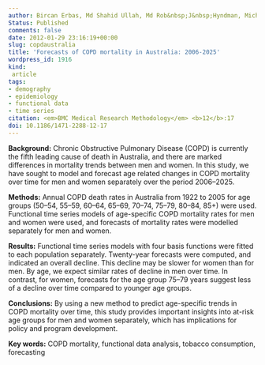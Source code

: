 ```yaml
---
author: Bircan Erbas, Md Shahid Ullah, Md Rob&nbsp;J&nbsp;Hyndman, Michelle Scollo, Michael Abramson
Status: Published
comments: false
date: 2012-01-29 23:16:19+00:00
slug: copdaustralia
title: 'Forecasts of COPD mortality in Australia: 2006-2025'
wordpress_id: 1916
kind:
 article
tags:
- demography
- epidemiology
- functional data
- time series
citation: <em>BMC Medical Research Methodology</em> <b>12</b>:17
doi: 10.1186/1471-2288-12-17
---
```


**Background:** Chronic Obstructive Pulmonary Disease (COPD) is currently the fifth leading cause of death in Australia, and there are marked differences in mortality trends between men and women. In this study, we have sought to model and forecast age related changes in COPD mortality over time for men and women separately over the period 2006–2025.

**Methods:** Annual COPD death rates in Australia from 1922 to 2005 for age groups (50–54, 55–59, 60–64, 65–69, 70–74, 75–79, 80–84, 85+) were used. Functional time series models of age-specific COPD mortality rates for men and women were used, and forecasts of mortality rates were modelled separately for men and women.

**Results:** Functional time series models with four basis functions were fitted to each population separately. Twenty-year forecasts were computed, and indicated an overall decline. This decline may be slower for women than for men. By age, we expect similar rates of decline in men over time. In contrast, for women, forecasts for the age group 75–79 years suggest less of a decline over time compared to younger age groups.

**Conclusions:** By using a new method to predict age-specific trends in COPD mortality over time, this study provides important insights into at-risk age groups for men and women separately, which has implications for policy and program development.

**Key words:** COPD mortality, functional data analysis, tobacco consumption, forecasting


